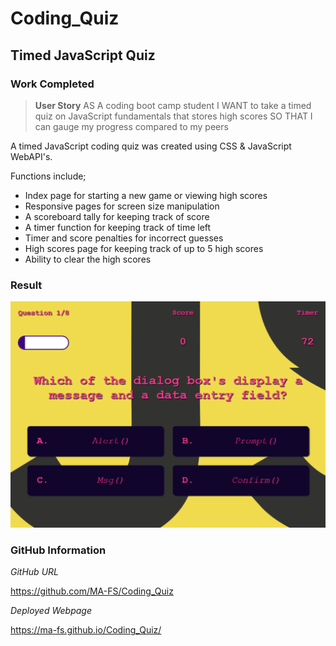 # Coding_Quiz

## Timed JavaScript Quiz

### Work Completed

>**User Story**
AS A coding boot camp student
I WANT to take a timed quiz on JavaScript fundamentals that stores high scores
SO THAT I can gauge my progress compared to my peers

A timed JavaScript coding quiz was created using CSS & JavaScript WebAPI's.

Functions include;
*   Index page for starting a new game or viewing high scores
*   Responsive pages for screen size manipulation
*   A scoreboard tally for keeping track of score
*   A timer function for keeping track of time left
*   Timer and score penalties for incorrect guesses
*   High scores page for keeping track of up to 5 high scores
*   Ability to clear the high scores



### **Result**

![Coding Quiz](https://github.com/MA-FS/Coding_Quiz/blob/main/assets/images/coding_quiz_complete.png?raw=true)

### **GitHub Information**

*GitHub URL*

https://github.com/MA-FS/Coding_Quiz

*Deployed Webpage*

https://ma-fs.github.io/Coding_Quiz/